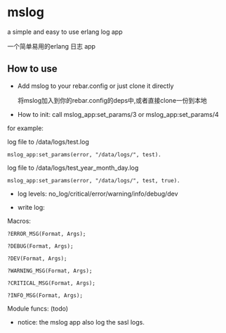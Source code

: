 mslog
=====

a simple and easy to use erlang log app

一个简单易用的erlang 日志 app

How to use
------

* Add mslog to your rebar.config or just clone it directly

   将mslog加入到你的rebar.config的deps中,或者直接clone一份到本地


* How to init: call mslog_app:set_params/3 or mslog_app:set_params/4

for example:

log file to /data/logs/test.log

    mslog_app:set_params(error, "/data/logs/", test).

log file to /data/logs/test_year_month_day.log

    mslog_app:set_params(error, "/data/logs/", test, true).

* log levels: no_log/critical/error/warning/info/debug/dev

* write log:

Macros:

    ?ERROR_MSG(Format, Args);
    
    ?DEBUG(Format, Args);
    
    ?DEV(Format, Args);
    
    ?WARNING_MSG(Format, Args);
    
    ?CRITICAL_MSG(Format, Args);
    
    ?INFO_MSG(Format, Args);
    
Module funcs: (todo)


* notice: the mslog app also log the sasl logs.

